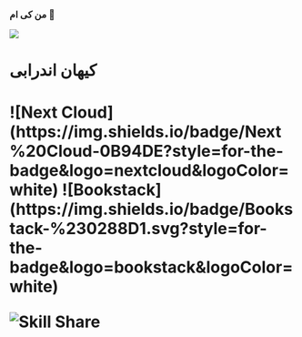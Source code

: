 
### من کی ام 👋
<img align="center" src="https://user-images.githubusercontent.com/113886118/190975491-f24615e4-fba1-4f37-8f0b-6042627132d6.jpeg"> 

<h1>کیهان اندرابی<h1>
![Next Cloud](https://img.shields.io/badge/Next%20Cloud-0B94DE?style=for-the-badge&logo=nextcloud&logoColor=white)
![Bookstack](https://img.shields.io/badge/Bookstack-%230288D1.svg?style=for-the-badge&logo=bookstack&logoColor=white) 





![Skill Share](https://img.shields.io/badge/Skill%20share-002333?style=for-the-badge&logo=skillshare&logoColor=00FF84)




